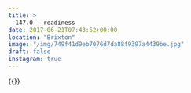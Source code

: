 ```yaml
---
title: >
  147.0 - readiness
date: 2017-06-21T07:43:52+00:00
location: "Brixton"
image: "/img/749f41d9eb7076d7da88f9397a4439be.jpg"
draft: false
instagram: true
---
```


{{<photo src="/img/749f41d9eb7076d7da88f9397a4439be.jpg">}}
